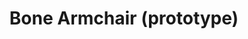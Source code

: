 ---
title: Bone Armchair (prototype)
layout: entry
presentation: side-by-side
object: 
    - id: 2008-163
order: 401
menu: false
---